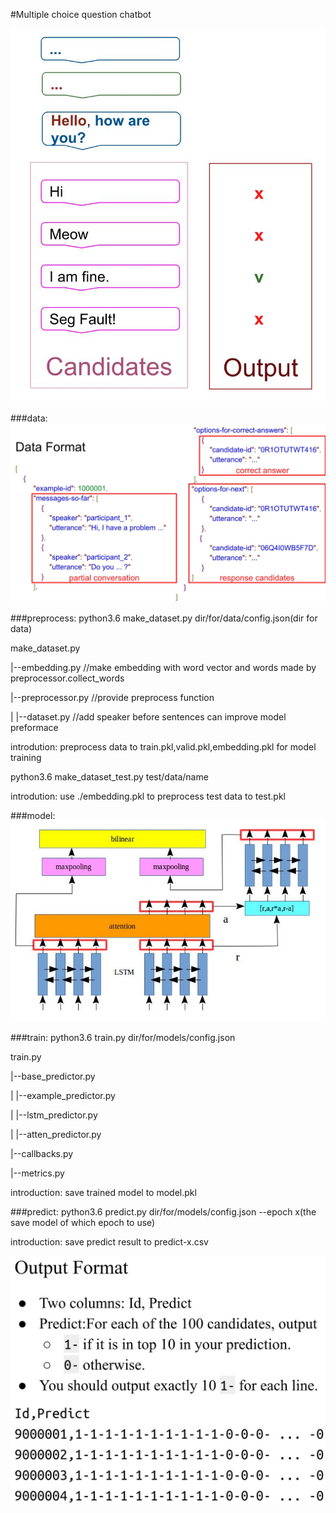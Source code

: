 #Multiple choice question chatbot

![image](https://github.com/TaiChunYen/adl_hw1/blob/master/picture/lstm_chatbot.jpg)

###data:
![image](https://github.com/TaiChunYen/adl_hw1/blob/master/picture/dataformat.jpg)

###preprocess:
python3.6 make_dataset.py dir/for/data/config.json(dir for data) 

make_dataset.py 
<p align="left">|--embedding.py	//make embedding with word vector and words made by preprocessor.collect_words</p>
<p align="left">|--preprocessor.py	//provide preprocess function</p>
<p align="left">| |--dataset.py	//add speaker before sentences can improve model preformace</p>

introdution:
preprocess data to train.pkl,valid.pkl,embedding.pkl for model training

python3.6 make_dataset_test.py test/data/name

introdution:
use ./embedding.pkl to preprocess test data to test.pkl

###model:
![image](https://github.com/TaiChunYen/adl_hw1/blob/master/picture/model_struct.jpg)

###train:
python3.6 train.py dir/for/models/config.json

train.py
<p align="left">|--base_predictor.py</p>
<p align="left">| |--example_predictor.py</p>
<p align="left">| |--lstm_predictor.py</p>
<p align="left">| |--atten_predictor.py</p>
<p align="left">|--callbacks.py</p>
<p align="left">|--metrics.py</p>

introduction:
save trained model to model.pkl

###predict:
python3.6 predict.py dir/for/models/config.json --epoch x(the save model of which epoch to use)

introduction:
save predict result to predict-x.csv

![image](https://github.com/TaiChunYen/adl_hw1/blob/master/picture/outputformat.jpg)
